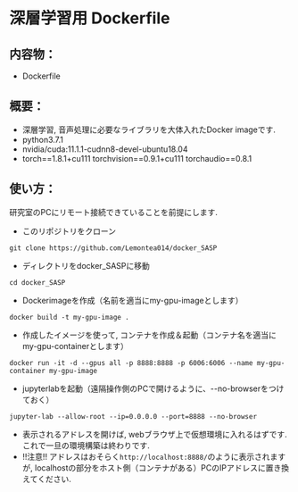 # 深層学習用 Dockerfile
## 内容物：
- Dockerfile
## 概要：
- 深層学習, 音声処理に必要なライブラリを大体入れたDocker imageです.
- python3.7.1
- nvidia/cuda:11.1.1-cudnn8-devel-ubuntu18.04
- torch==1.8.1+cu111 torchvision==0.9.1+cu111 torchaudio==0.8.1
## 使い方：
研究室のPCにリモート接続できていることを前提にします.
- このリポジトリをクローン
```
git clone https://github.com/Lemontea014/docker_SASP
```
- ディレクトリをdocker_SASPに移動
```
cd docker_SASP
```
- Dockerimageを作成（名前を適当にmy-gpu-imageとします）
```
docker build -t my-gpu-image .
```
- 作成したイメージを使って, コンテナを作成＆起動（コンテナ名を適当にmy-gpu-containerとします）
```
docker run -it -d --gpus all -p 8888:8888 -p 6006:6006 --name my-gpu-container my-gpu-image
```
- jupyterlabを起動（遠隔操作側のPCで開けるように、--no-browserをつけておく）
```
jupyter-lab --allow-root --ip=0.0.0.0 --port=8888 --no-browser
```
- 表示されるアドレスを開けば, webブラウザ上で仮想環境に入れるはずです. これで一旦の環境構築は終わりです.
- !!注意!! アドレスはおそらく`http://localhost:8888/`のように表示されますが, localhostの部分をホスト側（コンテナがある）PCのIPアドレスに置き換えてください.
